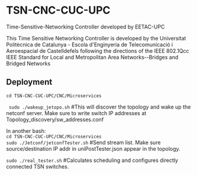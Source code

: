 # TSN-CNC-CUC-UPC
Time-Sensitive-Networking Controller developed by EETAC-UPC

This Time Sensitive Networking Controller is developed by the Universitat Politècnica de Catalunya - Escola d'Enginyeria de Telecomunicació i Aeroespacial de Castelldefels following the directions of the IEEE 802.1Qcc IEEE Standard for Local and Metropolitan Area Networks--Bridges and Bridged Networks

## Deployment
``
cd TSN-CNC-CUC-UPC/CNC/Microservices
``
  
``
sudo ./wakeup_jetopo.sh`` #This will discover the topology and wake up the netconf server. Make sure to write switch IP addresses at Topology_discovery/sw_addresses.conf  

In another bash:  
`cd TSN-CNC-CUC-UPC/CNC/Microservices`  
`sudo ./Jetconf/jetconfTester.sh` #Send stream list. Make sure source/destination IP addr in uniPostTester.json appear in the topology.  

`sudo ./real_tester.sh` #Calculates scheduling and configures directly connected TSN switches.  



